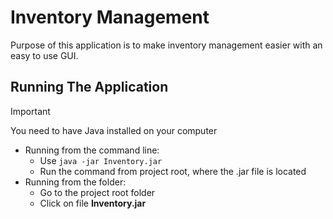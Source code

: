 # Inventory Management

Purpose of this application is to make inventory management easier with an easy to use GUI.

## Running The Application 
> [!IMPORTANT]
> You need to have Java installed on your computer

* Running from the command line:
  * Use `java -jar Inventory.jar`
  * Run the command from project root, where the .jar file is located
* Running from the folder:
  * Go to the project root folder
  * Click on file **Inventory.jar**


